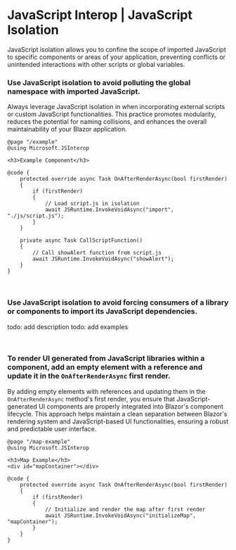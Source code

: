 # JavaScript Interop | JavaScript Isolation

 JavaScript isolation allows you to confine the scope of imported JavaScript to specific components or areas of your
 application, preventing conflicts or unintended interactions with other scripts or global variables.
<br>


### Use JavaScript isolation to avoid polluting the global namespace with imported JavaScript.

Always leverage JavaScript isolation in when incorporating external scripts or custom JavaScript functionalities. This
practice promotes modularity, reduces the potential for naming collisions, and enhances the overall maintainability of 
your Blazor application.

```razor
@page "/example"
@using Microsoft.JSInterop

<h3>Example Component</h3>

@code {
    protected override async Task OnAfterRenderAsync(bool firstRender)
    {
        if (firstRender)
        {
            // Load script.js in isolation
            await JSRuntime.InvokeVoidAsync("import", "./js/script.js");
        }
    }

    private async Task CallScriptFunction()
    {
        // Call showAlert function from script.js
        await JSRuntime.InvokeVoidAsync("showAlert");
    }
}
```

<br>


### Use JavaScript isolation to avoid forcing consumers of a library or components to import its JavaScript dependencies.

todo: add description
todo: add examples

<br>


### To render UI generated from JavaScript libraries within a component, add an empty element with a reference and update it in the `OnAfterRenderAsync` first render.

By adding empty elements with references and updating them in the `OnAfterRenderAsync` method's first render, you ensure
that JavaScript-generated UI components are properly integrated into Blazor's component lifecycle. This approach helps
maintain a clean separation between Blazor's rendering system and JavaScript-based UI functionalities, ensuring a robust
and predictable user interface.

```razor
@page "/map-example"
@using Microsoft.JSInterop

<h3>Map Example</h3>
<div id="mapContainer"></div>

@code {
    protected override async Task OnAfterRenderAsync(bool firstRender)
    {
        if (firstRender)
        {
            // Initialize and render the map after first render
            await JSRuntime.InvokeVoidAsync("initializeMap", "mapContainer");
        }
    }
}
```

<br>
